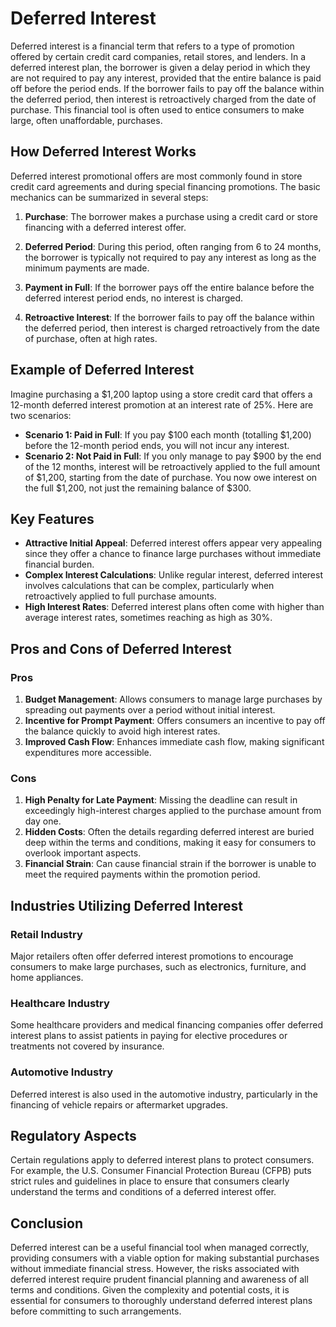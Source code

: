 # Deferred Interest

Deferred interest is a financial term that refers to a type of promotion offered by certain credit card companies, retail stores, and lenders. In a deferred interest plan, the borrower is given a delay period in which they are not required to pay any interest, provided that the entire balance is paid off before the period ends. If the borrower fails to pay off the balance within the deferred period, then interest is retroactively charged from the date of purchase. This financial tool is often used to entice consumers to make large, often unaffordable, purchases.

## How Deferred Interest Works

Deferred interest promotional offers are most commonly found in store credit card agreements and during special financing promotions. The basic mechanics can be summarized in several steps:

1. **Purchase**: The borrower makes a purchase using a credit card or store financing with a deferred interest offer.
  
2. **Deferred Period**: During this period, often ranging from 6 to 24 months, the borrower is typically not required to pay any interest as long as the minimum payments are made.

3. **Payment in Full**: If the borrower pays off the entire balance before the deferred interest period ends, no interest is charged.

4. **Retroactive Interest**: If the borrower fails to pay off the balance within the deferred period, then interest is charged retroactively from the date of purchase, often at high rates.

## Example of Deferred Interest

Imagine purchasing a $1,200 laptop using a store credit card that offers a 12-month deferred interest promotion at an interest rate of 25%. Here are two scenarios:

- **Scenario 1: Paid in Full**: If you pay $100 each month (totalling $1,200) before the 12-month period ends, you will not incur any interest.
- **Scenario 2: Not Paid in Full**: If you only manage to pay $900 by the end of the 12 months, interest will be retroactively applied to the full amount of $1,200, starting from the date of purchase. You now owe interest on the full $1,200, not just the remaining balance of $300.

## Key Features 

- **Attractive Initial Appeal**: Deferred interest offers appear very appealing since they offer a chance to finance large purchases without immediate financial burden.
- **Complex Interest Calculations**: Unlike regular interest, deferred interest involves calculations that can be complex, particularly when retroactively applied to full purchase amounts.
- **High Interest Rates**: Deferred interest plans often come with higher than average interest rates, sometimes reaching as high as 30%.

## Pros and Cons of Deferred Interest

### Pros
1. **Budget Management**: Allows consumers to manage large purchases by spreading out payments over a period without initial interest.
2. **Incentive for Prompt Payment**: Offers consumers an incentive to pay off the balance quickly to avoid high interest rates.
3. **Improved Cash Flow**: Enhances immediate cash flow, making significant expenditures more accessible.

### Cons
1. **High Penalty for Late Payment**: Missing the deadline can result in exceedingly high-interest charges applied to the purchase amount from day one.
2. **Hidden Costs**: Often the details regarding deferred interest are buried deep within the terms and conditions, making it easy for consumers to overlook important aspects.
3. **Financial Strain**: Can cause financial strain if the borrower is unable to meet the required payments within the promotion period.

## Industries Utilizing Deferred Interest

### Retail Industry
Major retailers often offer deferred interest promotions to encourage consumers to make large purchases, such as electronics, furniture, and home appliances.

### Healthcare Industry
Some healthcare providers and medical financing companies offer deferred interest plans to assist patients in paying for elective procedures or treatments not covered by insurance.

### Automotive Industry
Deferred interest is also used in the automotive industry, particularly in the financing of vehicle repairs or aftermarket upgrades.

## Regulatory Aspects 

Certain regulations apply to deferred interest plans to protect consumers. For example, the U.S. Consumer Financial Protection Bureau (CFPB) puts strict rules and guidelines in place to ensure that consumers clearly understand the terms and conditions of a deferred interest offer.

## Conclusion

Deferred interest can be a useful financial tool when managed correctly, providing consumers with a viable option for making substantial purchases without immediate financial stress. However, the risks associated with deferred interest require prudent financial planning and awareness of all terms and conditions. Given the complexity and potential costs, it is essential for consumers to thoroughly understand deferred interest plans before committing to such arrangements.